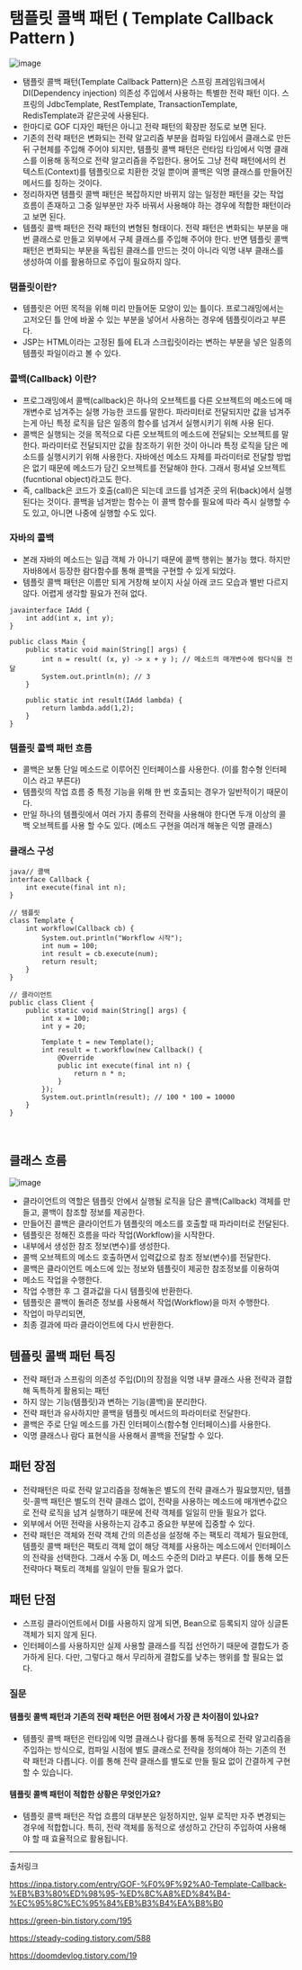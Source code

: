 # 탬플릿 콜백 패턴 ( Template Callback Pattern )
![image](https://github.com/user-attachments/assets/ddc7eeda-d92c-4a3a-836c-b0a5e00b9fa7)

- 탬플릿 콜백 패턴(Template Callback Pattern)은 스프링 프레임워크에서 DI(Dependency injection) 의존성 주입에서 사용하는 특별한 전략 패턴 이다. 스프링의 JdbcTemplate, RestTemplate, TransactionTemplate, RedisTemplate과 같은곳에 사용된다.
- 한마디로 GOF 디자인 패턴은 아니고 전략 패턴의 확장판 정도로 보면 된다.
- 기존의 전략 패턴은 변화되는 전략 알고리즘 부분을 컴파일 타임에서 클래스로 만든 뒤 구현체를 주입해 주어야 되지만, 템플릿 콜백 패턴은 런타임 타임에서 익명 클래스를 이용해 동적으로 전략 알고리즘을 주입한다. 용어도 그냥 전략 패턴에서의 컨텍스트(Context)를 템플릿으로 치환한 것일 뿐이며 콜백은 익명 클래스를 만들어진 메서드를 칭하는 것이다.
- 정리하자면 템플릿 콜백 패턴은 복잡하지만 바뀌지 않는 일정한 패턴을 갖는 작업 흐름이 존재하고 그중 일부분만 자주 바꿔서 사용해야 하는 경우에 적합한 패턴이라고 보면 된다.
- 템플릿 콜백 패턴은 전략 패턴의 변형된 형태이다. 전략 패턴은 변화되는 부분을 매번 클래스로 만들고 외부에서 구체 클래스를 주입해 주어야 한다. 반면 템플릿 콜백 패턴은 변화되는 부분을 독립된 클래스를 만드는 것이 아니라 익명 내부 클래스를 생성하여 이를 활용하므로 주입이 필요하지 않다.

### 탬플릿이란?
- 템플릿은 어떤 목적을 위해 미리 만들어둔 모양이 있는 틀이다. 프로그래밍에서는 고저오딘 틀 안에 바꿀 수 있는 부분을 넣어서 사용하는 경우에 템플릿이라고 부른다. 
- JSP는 HTML이라는 고정된 틀에 EL과 스크립릿이라는 변하는 부분을 넣은 일종의 템플릿 파일이라고 볼 수 있다.

### 콜백(Callback) 이란?
- 프로그래밍에서 콜백(callback)은 하나의 오브젝트를 다른 오브젝트의 메소드에 매개변수로 넘겨주는 실행 가능한 코드를 말한다. 파라미터로 전달되지만 값을 넘겨주는게 아닌 특정 로직을 담은 일종의 함수를 넘겨서 실행시키기 위해 사용 된다.
- 콜백은 실행되는 것을 목적으로 다른 오브젝트의 메소드에 전달되는 오브젝트를 말한다. 파라미터로 전달되지만 값을 참조하기 위한 것이 아니라 특정 로직을 담은 메소드를 실행시키기 위해 사용한다. 자바에선 메소드 자체를 파라미터로 전달할 방법은 없기 때문에 메소드가 담긴 오브젝트를 전달해야 한다. 그래서 펑셔널 오브젝트(fucntional object)라고도 한다.
- 즉, callback은 코드가 호출(call)은 되는데 코드를 넘겨준 곳의 뒤(back)에서 실행된다는 것이다. 콜백을 넘겨받는 함수는 이 콜백 함수를 필요에 따라 즉시 실행할 수도 있고, 아니면 나중에 실행할 수도 있다.

### 자바의 콜백
- 본래 자바의 메소드는 일급 객체 가 아니기 때문에 콜백 행위는 불가능 했다. 하지만 자바8에서 등장한 람다함수를 통해 콜백을 구현할 수 있게 되었다.
- 템플릿 콜백 패턴은 이름만 되게 거창해 보이지 사실 아래 코드 모습과 별반 다르지 않다. 어렵게 생각할 필요가 전혀 없다.

```
javainterface IAdd {
    int add(int x, int y);
}
 
public class Main {
    public static void main(String[] args) {
    	int n = result( (x, y) -> x + y ); // 메소드의 매개변수에 람다식을 전달
        System.out.println(n); // 3
    }
    
    public static int result(IAdd lambda) {
    	return lambda.add(1,2);
    }
}
```

### 템플릿 콜백 패턴 흐름
- 콜백은 보통 단일 메소드로 이루어진 인터페이스를 사용한다. (이를 함수형 인터페이스 라고 부른다)
- 템플릿의 작업 흐름 중 특정 기능을 위해 한 번 호출되는 경우가 일반적이기 때문이다.
- 만일 하나의 템플릿에서 여러 가지 종류의 전략을 사용해야 한다면 두개 이상의 콜백 오브젝트를 사용 할 수도 있다. (메소드 구현을 여러개 해놓은 익명 클래스)
 
### 클래스 구성

```
java// 콜백
interface Callback {
    int execute(final int n);
}

// 템플릿
class Template {
    int workflow(Callback cb) {
        System.out.println("Workflow 시작");
        int num = 100;
        int result = cb.execute(num);
        return result;
    }
}

// 클라이언트
public class Client {
    public static void main(String[] args) {
        int x = 100;
        int y = 20;

        Template t = new Template();
        int result = t.workflow(new Callback() {
            @Override
            public int execute(final int n) {
                return n * n;
            }
        });
        System.out.println(result); // 100 * 100 = 10000
    }
}
```
 
## 클래스 흐름
![image](https://github.com/user-attachments/assets/8cd60089-416b-41a3-ac37-b65239614976)

- 클라이언트의 역할은 템플릿 안에서 실행될 로직을 담은 콜백(Callback) 객체를 만들고, 콜백이 참조할 정보를 제공한다.
- 만들어진 콜백은 클라이언트가 템플릿의 메소드를 호출할 때 파라미터로 전달된다.
- 템플릿은 정해진 흐름을 따라 작업(Workflow)을 시작한다.
- 내부에서 생성한 참조 정보(변수)를 생성한다.
- 콜백 오브젝트의 메소드 호출하면서 입력값으로 참조 정보(변수)를 전달한다.
- 콜백은 클라이언트 메소드에 있는 정보와 템플릿이 제공한 참조정보를 이용하여
- 메소드 작업을 수행한다.
- 작업 수행한 후 그 결과값을 다시 템플릿에 반환한다.
- 템플릿은 콜백이 돌려준 정보를 사용해서 작업(Workflow)을 마저 수행한다.
- 작업이 마무리되면,
- 최종 결과에 따라 클라이언트에 다시 반환한다.

## 템플릿 콜백 패턴 특징
- 전략 패턴과 스프링의 의존성 주입(DI)의 장점을 익명 내부 클래스 사용 전략과 결합해 독특하게 활용되는 패턴
- 하지 않는 기능(템플릿)과 변하는 기능(콜백)을 분리한다.
- 전략 패턴과 유사하지만 콜백을 템플릿 메서드의 파라미터로 전달한다.
- 콜백은 주로 단일 메소드를 가진 인터페이스(함수형 인터페이스)를 사용한다.
- 익명 클래스나 람다 표현식을 사용해서 콜백을 전달할 수 있다.

## 패턴 장점
- 전략패턴은 따로 전략 알고리즘을 정해놓은 별도의 전략 클래스가 필요했지만, 템플릿-콜백 패턴은 별도의 전략 클래스 없이, 전략을 사용하는 메소드에 매개변수값으로 전략 로직을 넘겨 실행하기 때문에 전략 객체를 일일히 만들 필요가 없다.
- 외부에서 어떤 전략을 사용하는지 감추고 중요한 부분에 집중할 수 있다.
- 전략 패턴은 객체와 전략 객체 간의 의존성을 설정해 주는 팩토리 객체가 필요한데, 템플릿 콜백 패턴은 팩토리 객체 없이 해당 객체를 사용하는 메소드에서 인터페이스의 전략을 선택한다. 그래서 수동 DI, 메소드 수준의 DI라고 부른다. 이를 통해 모든 전략마다 팩토리 객체를 일일이 만들 필요가 없다.

## 패턴 단점
- 스프링 클라이언트에서 DI를 사용하지 않게 되면, Bean으로 등록되지 않아 싱글톤 객체가 되지 않게 된다.
- 인터페이스를 사용하지만 실제 사용할 클래스를 직접 선언하기 때문에 결합도가 증가하게 된다. 다만, 그렇다고 해서 무리하게 결합도를 낮추는 행위를 할 필요는 없다.

### 질문
#### 템플릿 콜백 패턴과 기존의 전략 패턴은 어떤 점에서 가장 큰 차이점이 있나요?
- 템플릿 콜백 패턴은 런타임에 익명 클래스나 람다를 통해 동적으로 전략 알고리즘을 주입하는 방식으로, 컴파일 시점에 별도 클래스로 전략을 정의해야 하는 기존의 전략 패턴과 다릅니다. 이를 통해 전략 클래스를 별도로 만들 필요 없이 간결하게 구현할 수 있습니다.

#### 템플릿 콜백 패턴이 적합한 상황은 무엇인가요?
- 템플릿 콜백 패턴은 작업 흐름의 대부분은 일정하지만, 일부 로직만 자주 변경되는 경우에 적합합니다. 특히, 전략 객체를 동적으로 생성하고 간단히 주입하여 사용해야 할 때 효율적으로 활용됩니다.


---

출처링크

https://inpa.tistory.com/entry/GOF-%F0%9F%92%A0-Template-Callback-%EB%B3%80%ED%98%95-%ED%8C%A8%ED%84%B4-%EC%95%8C%EC%95%84%EB%B3%B4%EA%B8%B0

https://green-bin.tistory.com/195

https://steady-coding.tistory.com/588

https://doomdevlog.tistory.com/19